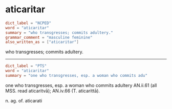 # aticaritar

``` toml
dict_label = "NCPED"
word = "aticaritar"
summary = "who transgresses; commits adultery."
grammar_comment = "masculine feminine"
also_written_as = ["aticaritar"]
```

who transgresses; commits adultery.

--------------------

``` toml
dict_label = "PTS"
word = "aticaritar"
summary = "one who transgresses, esp. a woman who commits adu"
```

one who transgresses, esp. a woman who commits adultery AN.ii.61 (all MSS. read aticaritvā); AN.iv.66 (T. aticarittā).

n. ag. of. aticarati

